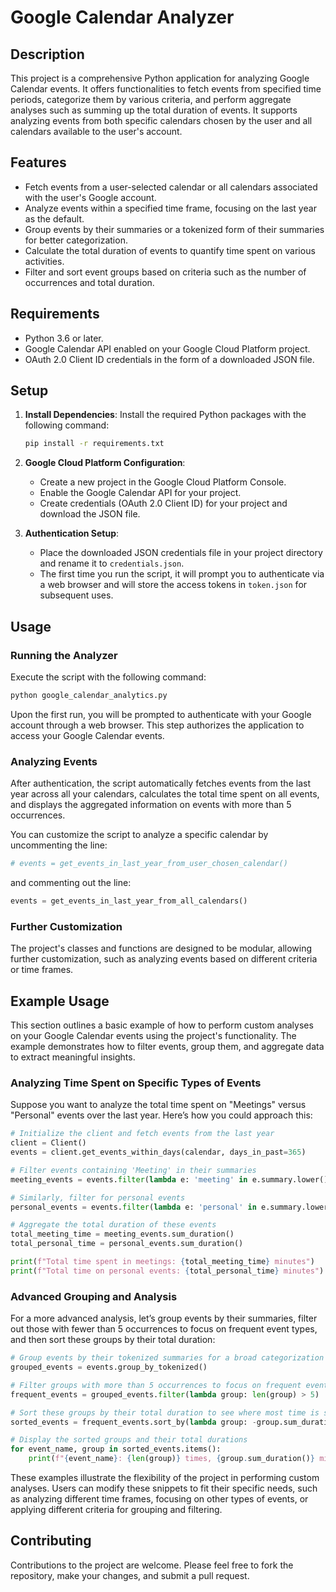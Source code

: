 # Google Calendar Analyzer

## Description

This project is a comprehensive Python application for analyzing Google Calendar events. It offers functionalities to fetch events from specified time periods, categorize them by various criteria, and perform aggregate analyses such as summing up the total duration of events. It supports analyzing events from both specific calendars chosen by the user and all calendars available to the user's account.

## Features

- Fetch events from a user-selected calendar or all calendars associated with the user's Google account.
- Analyze events within a specified time frame, focusing on the last year as the default.
- Group events by their summaries or a tokenized form of their summaries for better categorization.
- Calculate the total duration of events to quantify time spent on various activities.
- Filter and sort event groups based on criteria such as the number of occurrences and total duration.

## Requirements

- Python 3.6 or later.
- Google Calendar API enabled on your Google Cloud Platform project.
- OAuth 2.0 Client ID credentials in the form of a downloaded JSON file.

## Setup

1. **Install Dependencies**: Install the required Python packages with the following command:

   ```bash
   pip install -r requirements.txt
   ```

2. **Google Cloud Platform Configuration**:
   - Create a new project in the Google Cloud Platform Console.
   - Enable the Google Calendar API for your project.
   - Create credentials (OAuth 2.0 Client ID) for your project and download the JSON file.

3. **Authentication Setup**:
   - Place the downloaded JSON credentials file in your project directory and rename it to `credentials.json`.
   - The first time you run the script, it will prompt you to authenticate via a web browser and will store the access tokens in `token.json` for subsequent uses.

## Usage

### Running the Analyzer

Execute the script with the following command:

```bash
python google_calendar_analytics.py
```

Upon the first run, you will be prompted to authenticate with your Google account through a web browser. This step authorizes the application to access your Google Calendar events.

### Analyzing Events

After authentication, the script automatically fetches events from the last year across all your calendars, calculates the total time spent on all events, and displays the aggregated information on events with more than 5 occurrences.

You can customize the script to analyze a specific calendar by uncommenting the line:

```python
# events = get_events_in_last_year_from_user_chosen_calendar()
```

and commenting out the line:

```python
events = get_events_in_last_year_from_all_calendars()
```

### Further Customization

The project's classes and functions are designed to be modular, allowing further customization, such as analyzing events based on different criteria or time frames.

## Example Usage

This section outlines a basic example of how to perform custom analyses on your Google Calendar events using the project's functionality. The example demonstrates how to filter events, group them, and aggregate data to extract meaningful insights.

### Analyzing Time Spent on Specific Types of Events

Suppose you want to analyze the total time spent on "Meetings" versus "Personal" events over the last year. Here’s how you could approach this:

```python
# Initialize the client and fetch events from the last year
client = Client()
events = client.get_events_within_days(calendar, days_in_past=365)

# Filter events containing 'Meeting' in their summaries
meeting_events = events.filter(lambda e: 'meeting' in e.summary.lower())

# Similarly, filter for personal events
personal_events = events.filter(lambda e: 'personal' in e.summary.lower())

# Aggregate the total duration of these events
total_meeting_time = meeting_events.sum_duration()
total_personal_time = personal_events.sum_duration()

print(f"Total time spent in meetings: {total_meeting_time} minutes")
print(f"Total time on personal events: {total_personal_time} minutes")
```

### Advanced Grouping and Analysis

For a more advanced analysis, let’s group events by their summaries, filter out those with fewer than 5 occurrences to focus on frequent event types, and then sort these groups by their total duration:

```python
# Group events by their tokenized summaries for a broad categorization
grouped_events = events.group_by_tokenized()

# Filter groups with more than 5 occurrences to focus on frequent events
frequent_events = grouped_events.filter(lambda group: len(group) > 5)

# Sort these groups by their total duration to see where most time is spent
sorted_events = frequent_events.sort_by(lambda group: -group.sum_duration())

# Display the sorted groups and their total durations
for event_name, group in sorted_events.items():
    print(f"{event_name}: {len(group)} times, {group.sum_duration()} minutes")
```

These examples illustrate the flexibility of the project in performing custom analyses. Users can modify these snippets to fit their specific needs, such as analyzing different time frames, focusing on other types of events, or applying different criteria for grouping and filtering.

## Contributing

Contributions to the project are welcome. Please feel free to fork the repository, make your changes, and submit a pull request.

